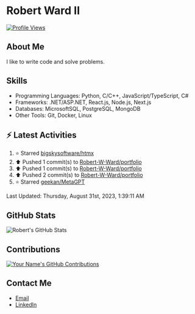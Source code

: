 
# Robert Ward II

[![Profile Views](https://komarev.com/ghpvc/?username=Robert-W-Ward)](https://github.com/Robert-W-Ward)

## About Me
I like to write code and solve problems.

## Skills
- Programming Languages: Python, C/C++, JavaScript/TypeScript, C#
- Frameworks: .NET/ASP.NET, React.js, Node.js, Next.js
- Databases: MicrosoftSQL, PostgreSQL, MongoDB
- Other Tools: Git, Docker, Linux

## :zap: Latest Activities
<!--RECENT_ACTIVITY:start-->
1. ⭐ Starred [bigskysoftware/htmx](https://github.com/bigskysoftware/htmx)
2. ⬆️ Pushed 1 commit(s) to [Robert-W-Ward/portfolio](https://github.com/Robert-W-Ward/portfolio)
3. ⬆️ Pushed 1 commit(s) to [Robert-W-Ward/portfolio](https://github.com/Robert-W-Ward/portfolio)
4. ⬆️ Pushed 2 commit(s) to [Robert-W-Ward/portfolio](https://github.com/Robert-W-Ward/portfolio)
5. ⭐ Starred [geekan/MetaGPT](https://github.com/geekan/MetaGPT)
<!--RECENT_ACTIVITY:end-->

<!--RECENT_ACTIVITY:last_update-->
Last Updated: Thursday, August 31st, 2023, 1:39:11 AM
<!--RECENT_ACTIVITY:last_update_end-->

<!--END_SECTIN:activity-->
## GitHub Stats
![Robert's GitHub Stats](https://github-readme-stats.vercel.app/api?username=Robert-W-Ward&show_icons=true&theme=radical)

## Contributions
[![Your Name's GitHub Contributions](https://github-readme-streak-stats.herokuapp.com/?user=Robert-W-Ward&theme=radical)](https://github.com/your-username)

## Contact Me
- [Email](mailto:robertwesleyward2019@gmail.com)
- [LinkedIn](https://linkedin.com/in/https://www.linkedin.com/in/robert-ward-ii/)
